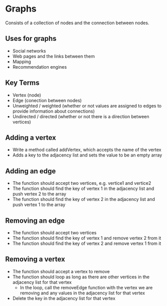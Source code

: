 # Graphs

Consists of a collection of nodes and the connection between nodes.

## Uses for graphs

-   Social networks
-   Web pages and the links between them
-   Mapping
-   Recommendation engines

## Key Terms

-   Vertex (node)
-   Edge (conection between nodes)
-   Unweighted / weighted (whether or not values are assigned to edges to provide information about connections)
-   Undirected / directed (whether or not there is a direction between vertices)

## Adding a vertex

-   Write a method called addVertex, which accepts the name of the vertex
-   Adds a key to the adjacency list and sets the value to be an empty array

## Adding an edge

-   The function should accept two vertices, e.g. vertice1 and vertice2
-   The function should find the key of vertex 1 in the adjacency list and push vertex 2 to the array
-   The function should find the key of vertex 2 in the adjacency list and push vertex 1 to the array

## Removing an edge

-   The function should accept two vertices
-   The function should find the key of vertex 1 and remove vertex 2 from it
-   The function should find the key of vertex 2 and remove vertex 1 from it

## Removing a vertex

-   The function should accept a vertex to remove
-   The function should loop as long as there are other vertices in the adjacency list for that vertex
    -   In the loop, call the removeEdge function with the vertex we are removing and any values in the adjacency list for that vertex
-   Delete the key in the adjacency list for that vertex
